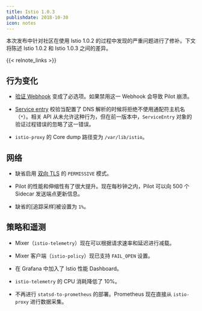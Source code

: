 ```yaml
---
title: Istio 1.0.3
publishdate: 2018-10-30
icon: notes
---
```


本次发布中针对社区在使用 Istio 1.0.2 的过程中发现的严重问题进行了修补。下文将陈述 Istio 1.0.2 和 Istio 1.0.3 之间的差异。

{{< relnote_links >}}

## 行为变化

- [验证 Webhook](/zh/help/ops/setup/validation) 变成了必选项。如果禁用这一 Webhook 会导致 Pilot 崩溃。

- [Service entry](/zh/docs/reference/config/istio.networking.v1alpha3/#serviceentry) 校验当配置了 DNS 解析的时候将拒绝不使用通配符主机名（`*`）。相关 API 从未允许这种行为，但在前一版本中，`ServiceEntry` 对象的验证过程错误的忽略了这一错误。

- `istio-proxy` 的 Core dump 路径变为 `/var/lib/istio`。

## 网络

- 缺省启用 [双向 TLS](/zh/docs/tasks/security/mutual-tls) 的 `PERMISSIVE` 模式。

- Pilot 的性能和伸缩性有了很大提升。现在每秒钟之内，Pilot 可以向 500 个 Sidecar 发送端点更新信息。

- 缺省的[追踪采样]被设置为 `1%`。

## 策略和遥测

- Mixer（`istio-telemetry`）现在可以根据请求速率和延迟进行减载。

- Mixer 客户端（`istio-policy`）现已支持 `FAIL_OPEN` 设置。

- 在 Grafana 中加入了 Istio 性能 Dashboard。

- `istio-telemetry` 的 CPU 消耗降低了 10%。

- 不再进行 `statsd-to-prometheus` 的部署。Prometheus 现在直接从 `istio-proxy` 进行数据采集。
